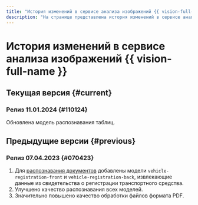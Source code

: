 ```yaml
---
title: "История изменений в сервисе анализа изображений {{ vision-full-name }}"
description: "На странице представлена история изменений в сервисе анализа изображений {{ vision-full-name }}."
---
```


# История изменений в сервисе анализа изображений {{ vision-full-name }}

## Текущая версия {#current}

### Релиз 11.01.2024 {#110124}

Обновлена модель распознавания таблиц.

## Предыдущие версии {#previous}

### Релиз 07.04.2023 {#070423}

1. Для [распознавания документов](concepts/ocr/template-recognition.md) добавлены модели `vehicle-registration-front` и `vehicle-registration-back`, извлекающие данные из свидетельства о регистрации транспортного средства.
1. Улучшено качество распознавания всех моделей.
1. Значительно повышено качество обработки файлов формата PDF.
